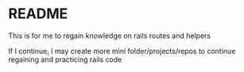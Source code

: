 # README

This is for me to regain knowledge on rails routes and helpers

If I continue, I may create more mini folder/projects/repos to continue regaining and practicing rails code
